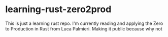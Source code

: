 # learning-rust-zero2prod
This is just a learning rust repo. I'm currently reading and applying the Zero to Production in Rust from Luca Palmieri. Making it public because why not
